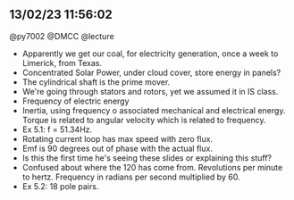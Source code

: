## 13/02/23 11:56:02
@py7002 @DMCC @lecture

* Apparently we get our coal, for electricity generation, once a week to Limerick, from Texas.
* Concentrated Solar Power, under cloud cover, store energy in panels?
* The cylindrical shaft is the prime mover.
* We're going through stators and rotors, yet we assumed it in IS class.
* Frequency of electric energy
* Inertia, using frequency o associated mechanical and electrical energy. Torque is related to angular velocity which is
  related to frequency.
* Ex 5.1: f = 51.34Hz.
* Rotating current loop has max speed with zero flux. 
* Emf is 90 degrees out of phase with the actual flux.
* Is this the first time he's seeing these slides or explaining this stuff?
* Confused about where the 120 has come from. Revolutions per minute to hertz. Frequency in radians per second
  multiplied by 60.
* Ex 5.2: 18 pole pairs.
